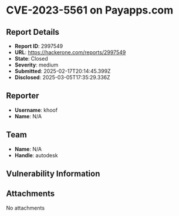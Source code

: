 # CVE-2023-5561 on Payapps.com

## Report Details
- **Report ID**: 2997549
- **URL**: https://hackerone.com/reports/2997549
- **State**: Closed
- **Severity**: medium
- **Submitted**: 2025-02-17T20:14:45.399Z
- **Disclosed**: 2025-03-05T17:35:29.336Z

## Reporter
- **Username**: khoof
- **Name**: N/A

## Team
- **Name**: N/A
- **Handle**: autodesk

## Vulnerability Information


## Attachments
No attachments
